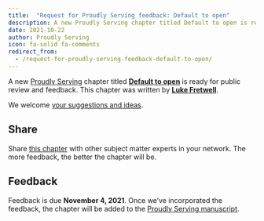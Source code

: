 ```yaml
---
title:  "Request for Proudly Serving feedback: Default to open"
description: A new Proudly Serving chapter titled Default to open is ready for public review and feedback.
date: 2021-10-22
author: Proudly Serving
icon: fa-solid fa-comments
redirect_from:
  - /request-for-proudly-serving-feedback-default-to-open/
---
```


A new [Proudly Serving](/) chapter titled **[Default to open](/contents/default-to-open)** is ready for public review and feedback. This chapter was written by **[Luke Fretwell](/people/luke-fretwell)**.

We welcome [your suggestions and ideas](/contents/default-to-open).

## Share

Share [this chapter](/contents/default-to-open) with other subject matter experts in your network. The more feedback, the better the chapter will be.

## Feedback

Feedback is due **November 4, 2021**. Once we’ve incorporated the feedback, the chapter will be added to the [Proudly Serving manuscript](/manuscript/).
